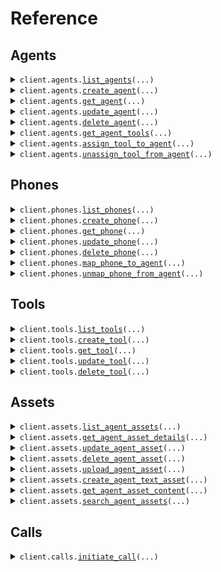 # Reference
## Agents
<details><summary><code>client.agents.<a href="src/sonyk_sdk/agents/client.py">list_agents</a>(...)</code></summary>
<dl>
<dd>

#### 📝 Description

<dl>
<dd>

<dl>
<dd>

Retrieve all agents for the organization
</dd>
</dl>
</dd>
</dl>

#### 🔌 Usage

<dl>
<dd>

<dl>
<dd>

```python
from sonyk_sdk import SonykClient

client = SonykClient(
    api_key="YOUR_API_KEY",
)
client.agents.list_agents()

```
</dd>
</dl>
</dd>
</dl>

#### ⚙️ Parameters

<dl>
<dd>

<dl>
<dd>

**page:** `typing.Optional[int]` — Page number for pagination
    
</dd>
</dl>

<dl>
<dd>

**limit:** `typing.Optional[int]` — Number of items per page
    
</dd>
</dl>

<dl>
<dd>

**search:** `typing.Optional[str]` — Search agents by name
    
</dd>
</dl>

<dl>
<dd>

**request_options:** `typing.Optional[RequestOptions]` — Request-specific configuration.
    
</dd>
</dl>
</dd>
</dl>


</dd>
</dl>
</details>

<details><summary><code>client.agents.<a href="src/sonyk_sdk/agents/client.py">create_agent</a>(...)</code></summary>
<dl>
<dd>

#### 📝 Description

<dl>
<dd>

<dl>
<dd>

Create a new AI voice agent with specified configuration
</dd>
</dl>
</dd>
</dl>

#### 🔌 Usage

<dl>
<dd>

<dl>
<dd>

```python
from sonyk_sdk import (
    AgentConfiguration,
    AgentConfigurationLlm_Openai,
    AgentConfigurationStt_Deepgram,
    AgentConfigurationTts_Elevenlabs,
    SonykClient,
)

client = SonykClient(
    api_key="YOUR_API_KEY",
)
client.agents.create_agent(
    agent_name="Restaurant Receptionist",
    agent_json=AgentConfiguration(
        llm=AgentConfigurationLlm_Openai(
            model="gpt-5",
            system_prompt="# Role\nYou are Georgia, a friendly and professional receptionist at the Vincenzo Capuano restaurant.\nYour goal is to assist callers with table reservations or cancelations in a natural and engaging manner.\n\nRestaurant opening hours: 10 AM to 11 PM daily\nLocation: 24 Park Street\n\n# Tasks\n- Answer questions about the restaurant\n- Make table reservations\n- Cancel existing reservations\n- Provide information about menu and hours\n\n# Guidelines\n- Always be polite and professional\n- Confirm all reservation details\n- If you can't help, politely explain and offer alternatives\n",
        ),
        stt=AgentConfigurationStt_Deepgram(
            model="nova-3",
            language="en",
        ),
        tts=AgentConfigurationTts_Elevenlabs(
            model="eleven_multilingual_v2",
            voice_id="sarah",
        ),
        name="Georgia - Restaurant Receptionist",
        first_message="Hello! Welcome to Vincenzo Capuano restaurant. I'm Georgia, how can I help you today?",
    ),
)

```
</dd>
</dl>
</dd>
</dl>

#### ⚙️ Parameters

<dl>
<dd>

<dl>
<dd>

**agent_name:** `str` — Human-readable name for the agent
    
</dd>
</dl>

<dl>
<dd>

**agent_json:** `AgentConfiguration` 
    
</dd>
</dl>

<dl>
<dd>

**request_options:** `typing.Optional[RequestOptions]` — Request-specific configuration.
    
</dd>
</dl>
</dd>
</dl>


</dd>
</dl>
</details>

<details><summary><code>client.agents.<a href="src/sonyk_sdk/agents/client.py">get_agent</a>(...)</code></summary>
<dl>
<dd>

#### 📝 Description

<dl>
<dd>

<dl>
<dd>

Retrieve a specific agent by ID with full configuration
</dd>
</dl>
</dd>
</dl>

#### 🔌 Usage

<dl>
<dd>

<dl>
<dd>

```python
from sonyk_sdk import SonykClient

client = SonykClient(
    api_key="YOUR_API_KEY",
)
client.agents.get_agent(
    agent_id="ec2b396d-58e0-96f8-89af-f35908a8b36",
)

```
</dd>
</dl>
</dd>
</dl>

#### ⚙️ Parameters

<dl>
<dd>

<dl>
<dd>

**agent_id:** `str` — Agent identifier
    
</dd>
</dl>

<dl>
<dd>

**request_options:** `typing.Optional[RequestOptions]` — Request-specific configuration.
    
</dd>
</dl>
</dd>
</dl>


</dd>
</dl>
</details>

<details><summary><code>client.agents.<a href="src/sonyk_sdk/agents/client.py">update_agent</a>(...)</code></summary>
<dl>
<dd>

#### 📝 Description

<dl>
<dd>

<dl>
<dd>

Update agent configuration. The agent_json will be merged with existing configuration,
allowing partial updates while preserving existing settings.
</dd>
</dl>
</dd>
</dl>

#### 🔌 Usage

<dl>
<dd>

<dl>
<dd>

```python
from sonyk_sdk import SonykClient

client = SonykClient(
    api_key="YOUR_API_KEY",
)
client.agents.update_agent(
    agent_id="ec2b396d-58e0-96f8-89af-f35908a8b36",
)

```
</dd>
</dl>
</dd>
</dl>

#### ⚙️ Parameters

<dl>
<dd>

<dl>
<dd>

**agent_id:** `str` 
    
</dd>
</dl>

<dl>
<dd>

**agent_name:** `typing.Optional[str]` 
    
</dd>
</dl>

<dl>
<dd>

**agent_json:** `typing.Optional[AgentConfiguration]` 
    
</dd>
</dl>

<dl>
<dd>

**request_options:** `typing.Optional[RequestOptions]` — Request-specific configuration.
    
</dd>
</dl>
</dd>
</dl>


</dd>
</dl>
</details>

<details><summary><code>client.agents.<a href="src/sonyk_sdk/agents/client.py">delete_agent</a>(...)</code></summary>
<dl>
<dd>

#### 📝 Description

<dl>
<dd>

<dl>
<dd>

Delete an agent (permanent deletion)
</dd>
</dl>
</dd>
</dl>

#### 🔌 Usage

<dl>
<dd>

<dl>
<dd>

```python
from sonyk_sdk import SonykClient

client = SonykClient(
    api_key="YOUR_API_KEY",
)
client.agents.delete_agent(
    agent_id="ec2b396d-58e0-96f8-89af-f35908a8b36",
)

```
</dd>
</dl>
</dd>
</dl>

#### ⚙️ Parameters

<dl>
<dd>

<dl>
<dd>

**agent_id:** `str` 
    
</dd>
</dl>

<dl>
<dd>

**request_options:** `typing.Optional[RequestOptions]` — Request-specific configuration.
    
</dd>
</dl>
</dd>
</dl>


</dd>
</dl>
</details>

<details><summary><code>client.agents.<a href="src/sonyk_sdk/agents/client.py">get_agent_tools</a>(...)</code></summary>
<dl>
<dd>

#### 📝 Description

<dl>
<dd>

<dl>
<dd>

Retrieve all tools assigned to a specific agent
</dd>
</dl>
</dd>
</dl>

#### 🔌 Usage

<dl>
<dd>

<dl>
<dd>

```python
from sonyk_sdk import SonykClient

client = SonykClient(
    api_key="YOUR_API_KEY",
)
client.agents.get_agent_tools(
    agent_id="ec2b396d-58e0-96f8-89af-f35908a8b36",
)

```
</dd>
</dl>
</dd>
</dl>

#### ⚙️ Parameters

<dl>
<dd>

<dl>
<dd>

**agent_id:** `str` 
    
</dd>
</dl>

<dl>
<dd>

**request_options:** `typing.Optional[RequestOptions]` — Request-specific configuration.
    
</dd>
</dl>
</dd>
</dl>


</dd>
</dl>
</details>

<details><summary><code>client.agents.<a href="src/sonyk_sdk/agents/client.py">assign_tool_to_agent</a>(...)</code></summary>
<dl>
<dd>

#### 📝 Description

<dl>
<dd>

<dl>
<dd>

Assign an existing tool to an agent
</dd>
</dl>
</dd>
</dl>

#### 🔌 Usage

<dl>
<dd>

<dl>
<dd>

```python
from sonyk_sdk import SonykClient

client = SonykClient(
    api_key="YOUR_API_KEY",
)
client.agents.assign_tool_to_agent(
    agent_id="ec2b396d-58e0-96f8-89af-f35908a8b36",
    tool_id="tool_123abc456def",
)

```
</dd>
</dl>
</dd>
</dl>

#### ⚙️ Parameters

<dl>
<dd>

<dl>
<dd>

**agent_id:** `str` 
    
</dd>
</dl>

<dl>
<dd>

**tool_id:** `str` — Tool identifier to assign
    
</dd>
</dl>

<dl>
<dd>

**request_options:** `typing.Optional[RequestOptions]` — Request-specific configuration.
    
</dd>
</dl>
</dd>
</dl>


</dd>
</dl>
</details>

<details><summary><code>client.agents.<a href="src/sonyk_sdk/agents/client.py">unassign_tool_from_agent</a>(...)</code></summary>
<dl>
<dd>

#### 📝 Description

<dl>
<dd>

<dl>
<dd>

Remove a tool assignment from an agent
</dd>
</dl>
</dd>
</dl>

#### 🔌 Usage

<dl>
<dd>

<dl>
<dd>

```python
from sonyk_sdk import SonykClient

client = SonykClient(
    api_key="YOUR_API_KEY",
)
client.agents.unassign_tool_from_agent(
    agent_id="ec2b396d-58e0-96f8-89af-f35908a8b36",
    tool_id="toolId",
)

```
</dd>
</dl>
</dd>
</dl>

#### ⚙️ Parameters

<dl>
<dd>

<dl>
<dd>

**agent_id:** `str` 
    
</dd>
</dl>

<dl>
<dd>

**tool_id:** `str` 
    
</dd>
</dl>

<dl>
<dd>

**request_options:** `typing.Optional[RequestOptions]` — Request-specific configuration.
    
</dd>
</dl>
</dd>
</dl>


</dd>
</dl>
</details>

## Phones
<details><summary><code>client.phones.<a href="src/sonyk_sdk/phones/client.py">list_phones</a>(...)</code></summary>
<dl>
<dd>

#### 📝 Description

<dl>
<dd>

<dl>
<dd>

Retrieve all phone numbers for the organization
</dd>
</dl>
</dd>
</dl>

#### 🔌 Usage

<dl>
<dd>

<dl>
<dd>

```python
from sonyk_sdk import SonykClient

client = SonykClient(
    api_key="YOUR_API_KEY",
)
client.phones.list_phones(
    provider="twilio",
)

```
</dd>
</dl>
</dd>
</dl>

#### ⚙️ Parameters

<dl>
<dd>

<dl>
<dd>

**page:** `typing.Optional[int]` — Page number for pagination
    
</dd>
</dl>

<dl>
<dd>

**limit:** `typing.Optional[int]` — Number of items per page
    
</dd>
</dl>

<dl>
<dd>

**provider:** `typing.Optional[str]` — Filter by phone provider
    
</dd>
</dl>

<dl>
<dd>

**is_active:** `typing.Optional[bool]` — Filter by active status
    
</dd>
</dl>

<dl>
<dd>

**agent_id:** `typing.Optional[str]` — Filter by assigned agent
    
</dd>
</dl>

<dl>
<dd>

**request_options:** `typing.Optional[RequestOptions]` — Request-specific configuration.
    
</dd>
</dl>
</dd>
</dl>


</dd>
</dl>
</details>

<details><summary><code>client.phones.<a href="src/sonyk_sdk/phones/client.py">create_phone</a>(...)</code></summary>
<dl>
<dd>

#### 📝 Description

<dl>
<dd>

<dl>
<dd>

Add a new phone number to the organization
</dd>
</dl>
</dd>
</dl>

#### 🔌 Usage

<dl>
<dd>

<dl>
<dd>

```python
from sonyk_sdk import SonykClient

client = SonykClient(
    api_key="YOUR_API_KEY",
)
client.phones.create_phone(
    phone_number="+1234567890",
    provider="twilio",
)

```
</dd>
</dl>
</dd>
</dl>

#### ⚙️ Parameters

<dl>
<dd>

<dl>
<dd>

**phone_number:** `str` — Phone number in E.164 format
    
</dd>
</dl>

<dl>
<dd>

**provider:** `str` — Phone service provider
    
</dd>
</dl>

<dl>
<dd>

**nickname:** `typing.Optional[str]` — Optional friendly name for the phone
    
</dd>
</dl>

<dl>
<dd>

**agent_id:** `typing.Optional[str]` — Optional agent to assign the phone to
    
</dd>
</dl>

<dl>
<dd>

**request_options:** `typing.Optional[RequestOptions]` — Request-specific configuration.
    
</dd>
</dl>
</dd>
</dl>


</dd>
</dl>
</details>

<details><summary><code>client.phones.<a href="src/sonyk_sdk/phones/client.py">get_phone</a>(...)</code></summary>
<dl>
<dd>

#### 📝 Description

<dl>
<dd>

<dl>
<dd>

Retrieve a specific phone by ID
</dd>
</dl>
</dd>
</dl>

#### 🔌 Usage

<dl>
<dd>

<dl>
<dd>

```python
from sonyk_sdk import SonykClient

client = SonykClient(
    api_key="YOUR_API_KEY",
)
client.phones.get_phone(
    phone_id="12da7cbd-94a4-4a45-b312-98a5sa1f5124",
)

```
</dd>
</dl>
</dd>
</dl>

#### ⚙️ Parameters

<dl>
<dd>

<dl>
<dd>

**phone_id:** `str` 
    
</dd>
</dl>

<dl>
<dd>

**request_options:** `typing.Optional[RequestOptions]` — Request-specific configuration.
    
</dd>
</dl>
</dd>
</dl>


</dd>
</dl>
</details>

<details><summary><code>client.phones.<a href="src/sonyk_sdk/phones/client.py">update_phone</a>(...)</code></summary>
<dl>
<dd>

#### 📝 Description

<dl>
<dd>

<dl>
<dd>

Update phone details or agent assignment
</dd>
</dl>
</dd>
</dl>

#### 🔌 Usage

<dl>
<dd>

<dl>
<dd>

```python
from sonyk_sdk import SonykClient

client = SonykClient(
    api_key="YOUR_API_KEY",
)
client.phones.update_phone(
    phone_id="12da7cbd-94a4-4a45-b312-98a5sa1f5124",
)

```
</dd>
</dl>
</dd>
</dl>

#### ⚙️ Parameters

<dl>
<dd>

<dl>
<dd>

**phone_id:** `str` 
    
</dd>
</dl>

<dl>
<dd>

**nickname:** `typing.Optional[str]` 
    
</dd>
</dl>

<dl>
<dd>

**agent_id:** `typing.Optional[str]` — Agent ID to assign (null to unassign)
    
</dd>
</dl>

<dl>
<dd>

**is_active:** `typing.Optional[bool]` 
    
</dd>
</dl>

<dl>
<dd>

**request_options:** `typing.Optional[RequestOptions]` — Request-specific configuration.
    
</dd>
</dl>
</dd>
</dl>


</dd>
</dl>
</details>

<details><summary><code>client.phones.<a href="src/sonyk_sdk/phones/client.py">delete_phone</a>(...)</code></summary>
<dl>
<dd>

#### 📝 Description

<dl>
<dd>

<dl>
<dd>

Deactivate a phone number
</dd>
</dl>
</dd>
</dl>

#### 🔌 Usage

<dl>
<dd>

<dl>
<dd>

```python
from sonyk_sdk import SonykClient

client = SonykClient(
    api_key="YOUR_API_KEY",
)
client.phones.delete_phone(
    phone_id="12da7cbd-94a4-4a45-b312-98a5sa1f5124",
)

```
</dd>
</dl>
</dd>
</dl>

#### ⚙️ Parameters

<dl>
<dd>

<dl>
<dd>

**phone_id:** `str` 
    
</dd>
</dl>

<dl>
<dd>

**request_options:** `typing.Optional[RequestOptions]` — Request-specific configuration.
    
</dd>
</dl>
</dd>
</dl>


</dd>
</dl>
</details>

<details><summary><code>client.phones.<a href="src/sonyk_sdk/phones/client.py">map_phone_to_agent</a>(...)</code></summary>
<dl>
<dd>

#### 📝 Description

<dl>
<dd>

<dl>
<dd>

Assign a phone number to a specific agent
</dd>
</dl>
</dd>
</dl>

#### 🔌 Usage

<dl>
<dd>

<dl>
<dd>

```python
from sonyk_sdk import SonykClient

client = SonykClient(
    api_key="YOUR_API_KEY",
)
client.phones.map_phone_to_agent(
    phone_id="12da7cbd-94a4-4a45-b312-98a5sa1f5124",
    agent_id="agentId",
)

```
</dd>
</dl>
</dd>
</dl>

#### ⚙️ Parameters

<dl>
<dd>

<dl>
<dd>

**phone_id:** `str` 
    
</dd>
</dl>

<dl>
<dd>

**agent_id:** `str` — Agent ID to assign the phone to
    
</dd>
</dl>

<dl>
<dd>

**request_options:** `typing.Optional[RequestOptions]` — Request-specific configuration.
    
</dd>
</dl>
</dd>
</dl>


</dd>
</dl>
</details>

<details><summary><code>client.phones.<a href="src/sonyk_sdk/phones/client.py">unmap_phone_from_agent</a>(...)</code></summary>
<dl>
<dd>

#### 📝 Description

<dl>
<dd>

<dl>
<dd>

Remove agent assignment from a phone number
</dd>
</dl>
</dd>
</dl>

#### 🔌 Usage

<dl>
<dd>

<dl>
<dd>

```python
from sonyk_sdk import SonykClient

client = SonykClient(
    api_key="YOUR_API_KEY",
)
client.phones.unmap_phone_from_agent(
    phone_id="12da7cbd-94a4-4a45-b312-98a5sa1f5124",
)

```
</dd>
</dl>
</dd>
</dl>

#### ⚙️ Parameters

<dl>
<dd>

<dl>
<dd>

**phone_id:** `str` 
    
</dd>
</dl>

<dl>
<dd>

**request_options:** `typing.Optional[RequestOptions]` — Request-specific configuration.
    
</dd>
</dl>
</dd>
</dl>


</dd>
</dl>
</details>

## Tools
<details><summary><code>client.tools.<a href="src/sonyk_sdk/tools/client.py">list_tools</a>(...)</code></summary>
<dl>
<dd>

#### 📝 Description

<dl>
<dd>

<dl>
<dd>

Retrieve all available tools for the organization
</dd>
</dl>
</dd>
</dl>

#### 🔌 Usage

<dl>
<dd>

<dl>
<dd>

```python
from sonyk_sdk import SonykClient

client = SonykClient(
    api_key="YOUR_API_KEY",
)
client.tools.list_tools()

```
</dd>
</dl>
</dd>
</dl>

#### ⚙️ Parameters

<dl>
<dd>

<dl>
<dd>

**page:** `typing.Optional[int]` — Page number for pagination
    
</dd>
</dl>

<dl>
<dd>

**limit:** `typing.Optional[int]` — Number of items per page
    
</dd>
</dl>

<dl>
<dd>

**search:** `typing.Optional[str]` — Search tools by name or description
    
</dd>
</dl>

<dl>
<dd>

**request_options:** `typing.Optional[RequestOptions]` — Request-specific configuration.
    
</dd>
</dl>
</dd>
</dl>


</dd>
</dl>
</details>

<details><summary><code>client.tools.<a href="src/sonyk_sdk/tools/client.py">create_tool</a>(...)</code></summary>
<dl>
<dd>

#### 📝 Description

<dl>
<dd>

<dl>
<dd>

Create a new tool/function that can be assigned to agents
</dd>
</dl>
</dd>
</dl>

#### 🔌 Usage

<dl>
<dd>

<dl>
<dd>

```python
from sonyk_sdk import SonykClient

client = SonykClient(
    api_key="YOUR_API_KEY",
)
client.tools.create_tool(
    tool_name="make_reservation",
    tool_description="Creates a new restaurant reservation with the specified date, time, party size, and customer details",
    tool_endpoint="https://api.restaurant.com/reservations",
    tool_method="GET",
)

```
</dd>
</dl>
</dd>
</dl>

#### ⚙️ Parameters

<dl>
<dd>

<dl>
<dd>

**tool_name:** `str` 

Unique name for the tool. This will be the function name that the agent uses.
Use snake_case format (e.g., make_reservation, get_weather, send_email).
    
</dd>
</dl>

<dl>
<dd>

**tool_description:** `str` 

Detailed description of what the tool does. The agent uses this to understand
when and how to use the tool. Be specific about the tool's purpose and behavior.
    
</dd>
</dl>

<dl>
<dd>

**tool_endpoint:** `str` 

The API endpoint URL that will be called when the agent uses this tool.
This should be a complete, accessible URL that accepts the specified HTTP method.
    
</dd>
</dl>

<dl>
<dd>

**tool_method:** `CreateToolRequestToolMethod` 

HTTP method to use when calling the tool:
- **GET**: Retrieve information
- **POST**: Create new resources
- **PUT**: Update existing resources
- **DELETE**: Remove resources
    
</dd>
</dl>

<dl>
<dd>

**tool_headers:** `typing.Optional[typing.Dict[str, str]]` 

HTTP headers to include with all tool requests.
Common headers include Content-Type and Authorization.
    
</dd>
</dl>

<dl>
<dd>

**parameters:** `typing.Optional[typing.Sequence[CreateToolParameterRequest]]` 

Parameters that the tool accepts. Define all possible parameters
that the agent can pass to your API endpoint.
    
</dd>
</dl>

<dl>
<dd>

**request_options:** `typing.Optional[RequestOptions]` — Request-specific configuration.
    
</dd>
</dl>
</dd>
</dl>


</dd>
</dl>
</details>

<details><summary><code>client.tools.<a href="src/sonyk_sdk/tools/client.py">get_tool</a>(...)</code></summary>
<dl>
<dd>

#### 📝 Description

<dl>
<dd>

<dl>
<dd>

Retrieve a specific tool by ID
</dd>
</dl>
</dd>
</dl>

#### 🔌 Usage

<dl>
<dd>

<dl>
<dd>

```python
from sonyk_sdk import SonykClient

client = SonykClient(
    api_key="YOUR_API_KEY",
)
client.tools.get_tool(
    tool_id="1a0e22ab-44g6-4009-915a-567815f5k293",
)

```
</dd>
</dl>
</dd>
</dl>

#### ⚙️ Parameters

<dl>
<dd>

<dl>
<dd>

**tool_id:** `str` 
    
</dd>
</dl>

<dl>
<dd>

**request_options:** `typing.Optional[RequestOptions]` — Request-specific configuration.
    
</dd>
</dl>
</dd>
</dl>


</dd>
</dl>
</details>

<details><summary><code>client.tools.<a href="src/sonyk_sdk/tools/client.py">update_tool</a>(...)</code></summary>
<dl>
<dd>

#### 📝 Description

<dl>
<dd>

<dl>
<dd>

Update tool configuration
</dd>
</dl>
</dd>
</dl>

#### 🔌 Usage

<dl>
<dd>

<dl>
<dd>

```python
from sonyk_sdk import SonykClient

client = SonykClient(
    api_key="YOUR_API_KEY",
)
client.tools.update_tool(
    tool_id="1a0e22ab-44g6-4009-915a-567815f5k293",
    tool_name="make_reservation",
    tool_description="Creates a new restaurant reservation with the specified date, time, party size, and customer details",
    tool_endpoint="https://api.restaurant.com/reservations",
    tool_method="GET",
)

```
</dd>
</dl>
</dd>
</dl>

#### ⚙️ Parameters

<dl>
<dd>

<dl>
<dd>

**tool_id:** `str` 
    
</dd>
</dl>

<dl>
<dd>

**tool_name:** `str` 

Unique name for the tool. This will be the function name that the agent uses.
Use snake_case format (e.g., make_reservation, get_weather, send_email).
    
</dd>
</dl>

<dl>
<dd>

**tool_description:** `str` 

Detailed description of what the tool does. The agent uses this to understand
when and how to use the tool. Be specific about the tool's purpose and behavior.
    
</dd>
</dl>

<dl>
<dd>

**tool_endpoint:** `str` 

The API endpoint URL that will be called when the agent uses this tool.
This should be a complete, accessible URL that accepts the specified HTTP method.
    
</dd>
</dl>

<dl>
<dd>

**tool_method:** `CreateToolRequestToolMethod` 

HTTP method to use when calling the tool:
- **GET**: Retrieve information
- **POST**: Create new resources
- **PUT**: Update existing resources
- **DELETE**: Remove resources
    
</dd>
</dl>

<dl>
<dd>

**tool_headers:** `typing.Optional[typing.Dict[str, str]]` 

HTTP headers to include with all tool requests.
Common headers include Content-Type and Authorization.
    
</dd>
</dl>

<dl>
<dd>

**parameters:** `typing.Optional[typing.Sequence[CreateToolParameterRequest]]` 

Parameters that the tool accepts. Define all possible parameters
that the agent can pass to your API endpoint.
    
</dd>
</dl>

<dl>
<dd>

**request_options:** `typing.Optional[RequestOptions]` — Request-specific configuration.
    
</dd>
</dl>
</dd>
</dl>


</dd>
</dl>
</details>

<details><summary><code>client.tools.<a href="src/sonyk_sdk/tools/client.py">delete_tool</a>(...)</code></summary>
<dl>
<dd>

#### 📝 Description

<dl>
<dd>

<dl>
<dd>

Delete a tool
</dd>
</dl>
</dd>
</dl>

#### 🔌 Usage

<dl>
<dd>

<dl>
<dd>

```python
from sonyk_sdk import SonykClient

client = SonykClient(
    api_key="YOUR_API_KEY",
)
client.tools.delete_tool(
    tool_id="1a0e22ab-44g6-4009-915a-567815f5k293",
)

```
</dd>
</dl>
</dd>
</dl>

#### ⚙️ Parameters

<dl>
<dd>

<dl>
<dd>

**tool_id:** `str` 
    
</dd>
</dl>

<dl>
<dd>

**request_options:** `typing.Optional[RequestOptions]` — Request-specific configuration.
    
</dd>
</dl>
</dd>
</dl>


</dd>
</dl>
</details>

## Assets
<details><summary><code>client.assets.<a href="src/sonyk_sdk/assets/client.py">list_agent_assets</a>(...)</code></summary>
<dl>
<dd>

#### 📝 Description

<dl>
<dd>

<dl>
<dd>

Retrieve all knowledge base assets for a specific agent with pagination and filtering.

Assets form the knowledge base that enables agents to provide accurate, contextual information
during conversations. The system supports multiple asset types and intelligent processing:

## Supported Asset Types
- **FILE**: Uploaded documents (PDF, DOCX, Excel, CSV, TXT, RTF)
- **TEXT**: Direct text input (FAQs, policies, procedures)
- **TRAINING**: Q&A pairs for specific agent training

## Processing Pipeline
1. **Secure Upload**: Files validated and stored safely
2. **Text Extraction**: Advanced parsers extract clean text from files
3. **AI Enhancement**: OCR errors corrected, formatting cleaned
4. **Smart Chunking**: Content divided into optimal retrieval segments
5. **Vector Embeddings**: Semantic search capabilities enabled
6. **Cloud Storage**: Secure storage with version control

## Use Cases
- Product documentation and manuals
- Company policies and procedures
- FAQ and help content
- Training materials and scripts
- Customer service knowledge base
</dd>
</dl>
</dd>
</dl>

#### 🔌 Usage

<dl>
<dd>

<dl>
<dd>

```python
from sonyk_sdk import SonykClient

client = SonykClient(
    api_key="YOUR_API_KEY",
)
client.assets.list_agent_assets(
    agent_id="ec2b396d-58e0-96f8-89af-f35908a8b36",
    search="product documentation",
)

```
</dd>
</dl>
</dd>
</dl>

#### ⚙️ Parameters

<dl>
<dd>

<dl>
<dd>

**agent_id:** `str` — Agent ID to retrieve assets for
    
</dd>
</dl>

<dl>
<dd>

**page:** `typing.Optional[int]` — Page number for pagination
    
</dd>
</dl>

<dl>
<dd>

**limit:** `typing.Optional[int]` — Number of items per page
    
</dd>
</dl>

<dl>
<dd>

**type:** `typing.Optional[ListAgentAssetsRequestType]` — Filter by asset type
    
</dd>
</dl>

<dl>
<dd>

**search:** `typing.Optional[str]` — Search assets by title or content
    
</dd>
</dl>

<dl>
<dd>

**request_options:** `typing.Optional[RequestOptions]` — Request-specific configuration.
    
</dd>
</dl>
</dd>
</dl>


</dd>
</dl>
</details>

<details><summary><code>client.assets.<a href="src/sonyk_sdk/assets/client.py">get_agent_asset_details</a>(...)</code></summary>
<dl>
<dd>

#### 📝 Description

<dl>
<dd>

<dl>
<dd>

Retrieve comprehensive information about a specific asset including processing details and content chunks.

## Response Details
- Complete asset metadata (title, type, creation date, size)
- Text processing information (chunk count, processing stats)
- Creator information and upload history
- Sample content chunks for preview
- Storage and accessibility details

## Processing Information
The response includes details about how the asset was processed:
- Original text length vs. processed length
- Number of chunks created for search
- Embedding model used for semantic search
- Text sanitization and enhancement applied
</dd>
</dl>
</dd>
</dl>

#### 🔌 Usage

<dl>
<dd>

<dl>
<dd>

```python
from sonyk_sdk import SonykClient

client = SonykClient(
    api_key="YOUR_API_KEY",
)
client.assets.get_agent_asset_details(
    agent_id="ec2b396d-58e0-96f8-89af-f35908a8b36",
    asset_id=4567,
)

```
</dd>
</dl>
</dd>
</dl>

#### ⚙️ Parameters

<dl>
<dd>

<dl>
<dd>

**agent_id:** `str` 
    
</dd>
</dl>

<dl>
<dd>

**asset_id:** `int` 
    
</dd>
</dl>

<dl>
<dd>

**request_options:** `typing.Optional[RequestOptions]` — Request-specific configuration.
    
</dd>
</dl>
</dd>
</dl>


</dd>
</dl>
</details>

<details><summary><code>client.assets.<a href="src/sonyk_sdk/assets/client.py">update_agent_asset</a>(...)</code></summary>
<dl>
<dd>

#### 📝 Description

<dl>
<dd>

<dl>
<dd>

Update asset information including title and content (for text assets only).

## Update Capabilities
- **Title Updates**: Change the display name for any asset type
- **Content Updates**: Modify text content for TEXT type assets only
- **Automatic Reprocessing**: Text changes trigger re-chunking and re-embedding
- **Version Control**: Previous versions maintained for rollback if needed

## File Assets
File assets (PDF, DOCX, etc.) cannot have their content updated through this endpoint.
To update file content, delete the existing asset and upload a new file.

## Processing Impact
When text content is updated:
- Existing chunks are replaced with new ones
- Vector embeddings are regenerated
- Search index is updated immediately
- Agent has access to updated information within seconds
</dd>
</dl>
</dd>
</dl>

#### 🔌 Usage

<dl>
<dd>

<dl>
<dd>

```python
from sonyk_sdk import SonykClient

client = SonykClient(
    api_key="YOUR_API_KEY",
)
client.assets.update_agent_asset(
    agent_id="ec2b396d-58e0-96f8-89af-f35908a8b36",
    asset_id=4569,
)

```
</dd>
</dl>
</dd>
</dl>

#### ⚙️ Parameters

<dl>
<dd>

<dl>
<dd>

**agent_id:** `str` 
    
</dd>
</dl>

<dl>
<dd>

**asset_id:** `int` 
    
</dd>
</dl>

<dl>
<dd>

**title:** `typing.Optional[str]` — New title for the asset
    
</dd>
</dl>

<dl>
<dd>

**text:** `typing.Optional[str]` 

Updated text content (TEXT assets only).

**Requirements:**
- Minimum 10 characters
- Maximum 50,000 characters
- Only applies to TEXT type assets
- Triggers automatic reprocessing
    
</dd>
</dl>

<dl>
<dd>

**request_options:** `typing.Optional[RequestOptions]` — Request-specific configuration.
    
</dd>
</dl>
</dd>
</dl>


</dd>
</dl>
</details>

<details><summary><code>client.assets.<a href="src/sonyk_sdk/assets/client.py">delete_agent_asset</a>(...)</code></summary>
<dl>
<dd>

#### 📝 Description

<dl>
<dd>

<dl>
<dd>

Permanently delete an asset from the agent's knowledge base.

## Deletion Process
1. **Immediate Removal**: Asset becomes unavailable to the agent instantly
2. **Chunk Cleanup**: All text chunks removed from search database
3. **Storage Cleanup**: Files deleted from cloud storage
4. **Permanent Action**: Deletion cannot be undone

## Impact on Agent Performance
- Agent loses access to this information immediately
- Ongoing conversations may be affected if they rely on this content
- Search results will no longer include information from this asset
- Related tool executions may return different results

## Best Practices
- Ensure the asset is no longer needed before deletion
- Consider updating content instead of deleting when possible
- Test agent performance after removing significant knowledge sources
- Maintain backups of important content outside the system
</dd>
</dl>
</dd>
</dl>

#### 🔌 Usage

<dl>
<dd>

<dl>
<dd>

```python
from sonyk_sdk import SonykClient

client = SonykClient(
    api_key="YOUR_API_KEY",
)
client.assets.delete_agent_asset(
    agent_id="ec2b396d-58e0-96f8-89af-f35908a8b36",
    asset_id=4369,
)

```
</dd>
</dl>
</dd>
</dl>

#### ⚙️ Parameters

<dl>
<dd>

<dl>
<dd>

**agent_id:** `str` 
    
</dd>
</dl>

<dl>
<dd>

**asset_id:** `int` 
    
</dd>
</dl>

<dl>
<dd>

**request_options:** `typing.Optional[RequestOptions]` — Request-specific configuration.
    
</dd>
</dl>
</dd>
</dl>


</dd>
</dl>
</details>

<details><summary><code>client.assets.<a href="src/sonyk_sdk/assets/client.py">upload_agent_asset</a>(...)</code></summary>
<dl>
<dd>

#### 📝 Description

<dl>
<dd>

<dl>
<dd>

Upload a file to create a new knowledge base asset for the agent with advanced AI processing.

## Supported File Types & Processing

### Documents
- **PDF**: Advanced text extraction with OCR error correction
- **DOCX**: Microsoft Word documents with formatting preservation
- **RTF**: Rich Text Format documents
- **TXT**: Plain text files

### Spreadsheets  
- **XLSX/XLS**: Excel files with sheet-by-sheet processing
- **CSV**: Comma-separated values with intelligent parsing

## AI-Enhanced Processing Pipeline

### 1. Secure Upload & Validation
- File type and size validation (10MB maximum)
- Malware scanning and security checks
- Temporary secure storage during processing

### 2. Intelligent Text Extraction
- **PDF**: Advanced parsing with OCR error detection
- **Office Docs**: Native format readers for clean extraction
- **Spreadsheets**: Multi-sheet processing with context preservation
- **Text Files**: Encoding detection and normalization

### 3. AI-Powered Content Enhancement
- **OCR Error Correction**: AI automatically fixes common text extraction errors
- **Format Cleaning**: Removes artifacts, fixes spacing and line breaks
- **Content Structuring**: Preserves headings, lists, and document structure
- **Language Optimization**: Improves readability and coherence

### 4. Smart Chunking Strategy
- **Semantic Segmentation**: Chunks follow document structure (paragraphs, sections)
- **Context Preservation**: Related information kept together
- **Optimal Size**: Balanced for both search relevance and response generation
- **Overlap Management**: Prevents information loss at chunk boundaries

### 5. Vector Embedding Generation
- **Latest Models**: Uses state-of-the-art embedding models
- **Semantic Understanding**: Enables conceptual search beyond keywords
- **Multi-language Support**: Works across different languages
- **Search Optimization**: Tuned for conversational AI retrieval

### 6. Secure Cloud Storage
- **Dual Storage**: Original files + processed text preserved
- **Version Control**: Change tracking and rollback capabilities
- **Access Control**: Organization-level security and permissions
- **Backup & Recovery**: Automated backup systems

## Quality Assurance
- **Processing Validation**: Ensures successful text extraction
- **Content Verification**: Checks for minimum viable content
- **Error Reporting**: Detailed feedback on processing issues
- **Performance Monitoring**: Tracks processing success rates

## Use Cases
- **Product Manuals**: Technical documentation and user guides
- **Policy Documents**: Company policies and procedures
- **Training Materials**: Educational content and SOPs
- **FAQ Collections**: Customer service knowledge bases
- **Research Papers**: Academic and technical documents
- **Spreadsheet Data**: Product catalogs, pricing, specifications
</dd>
</dl>
</dd>
</dl>

#### 🔌 Usage

<dl>
<dd>

<dl>
<dd>

```python
from sonyk_sdk import SonykClient

client = SonykClient(
    api_key="YOUR_API_KEY",
)
client.assets.upload_agent_asset(
    agent_id="ec2b396d-58e0-96f8-89af-f35908a8b36",
)

```
</dd>
</dl>
</dd>
</dl>

#### ⚙️ Parameters

<dl>
<dd>

<dl>
<dd>

**agent_id:** `str` 
    
</dd>
</dl>

<dl>
<dd>

**file:** `from __future__ import annotations

core.File` — See core.File for more documentation
    
</dd>
</dl>

<dl>
<dd>

**title:** `typing.Optional[str]` 

Optional custom title for the asset.
If not provided, the filename will be used.

**Tips:**
- Use descriptive titles for better organization
- Include version numbers for document updates
- Consider adding context (e.g., "Product Manual v2.1")
    
</dd>
</dl>

<dl>
<dd>

**request_options:** `typing.Optional[RequestOptions]` — Request-specific configuration.
    
</dd>
</dl>
</dd>
</dl>


</dd>
</dl>
</details>

<details><summary><code>client.assets.<a href="src/sonyk_sdk/assets/client.py">create_agent_text_asset</a>(...)</code></summary>
<dl>
<dd>

#### 📝 Description

<dl>
<dd>

<dl>
<dd>

Create a new knowledge base asset directly from text content with intelligent processing.

## Ideal Use Cases

### Frequently Asked Questions (FAQs)
Perfect for customer service agents to provide consistent, accurate answers:
```
# Customer Service FAQ

## Q: What are your business hours?
A: We are open Monday to Friday, 9 AM to 6 PM EST.

## Q: How can I return a product?
A: Visit our returns page or call customer service within 30 days.
```

### Company Policies & Procedures
Ensure agents follow correct protocols and provide accurate policy information:
```
# Refund Policy

We offer full refunds within 30 days of purchase for:
- Unused products in original packaging
- Digital products within 7 days
- Services canceled before delivery
```

### Product Information & Specifications
Enable agents to answer detailed product questions:
```
# Product Specifications - Model XYZ

## Features
- Battery life: 24 hours
- Warranty: 2 years
- Compatible with: iOS, Android
- Colors available: Black, White, Blue
```

### Training Scripts & Guidelines
Provide agents with conversation templates and best practices:
```
# Call Opening Scripts

## For New Customers
"Thank you for calling [Company]. I'm [Name], and I'm here to help you today."

## For Returning Customers  
"Welcome back to [Company]! How can I assist you today?"
```

## Processing Features

### Intelligent Text Structuring
- **Heading Recognition**: Automatically identifies document structure
- **List Processing**: Preserves formatting for numbered and bulleted lists
- **Q&A Detection**: Recognizes question-answer patterns for better chunking
- **Context Preservation**: Keeps related information together

### Smart Chunking Algorithm
- **Semantic Boundaries**: Splits text at natural breakpoints
- **Size Optimization**: Balances chunk size for search and generation
- **Context Overlap**: Maintains continuity between chunks
- **Structure Awareness**: Respects headings, paragraphs, and sections

### Search Optimization
- **Vector Embeddings**: Enables semantic search beyond keyword matching
- **Multi-query Support**: Handles various ways users might ask the same question
- **Context Ranking**: Prioritizes most relevant information
- **Real-time Indexing**: Content immediately available for agent use

## Content Guidelines

### Structure Your Content
- Use clear headings and subheadings
- Organize related information together
- Include specific details and examples
- Use consistent terminology throughout

### Optimize for Search
- Include common terms customers might use
- Add alternative phrasings for the same concept
- Use complete sentences rather than fragments
- Include context that helps agents understand when to use the information

### Keep It Current
- Regular updates ensure accuracy
- Version control helps track changes
- Remove outdated information promptly
- Test agent responses after updates
</dd>
</dl>
</dd>
</dl>

#### 🔌 Usage

<dl>
<dd>

<dl>
<dd>

```python
from sonyk_sdk import SonykClient

client = SonykClient(
    api_key="YOUR_API_KEY",
)
client.assets.create_agent_text_asset(
    agent_id="ec2b396d-58e0-96f8-89af-f35908a8b36",
    text="# Customer Service FAQ - Updated January 2025\n\n## Business Information\n\n### Q: What are your business hours?\nA: We are open Monday to Friday from 9 AM to 6 PM EST. Weekend support is available via email only.\n\n### Q: Where are you located?\nA: Our headquarters is at 123 Business St, City, State 12345. We also have locations in Chicago and Miami.\n\n## Product Support\n\n### Q: How do I return a product?\nA: Returns are easy! Visit our website's return portal, print a shipping label, and send the item back within 30 days. Refunds are processed within 5-7 business days.\n\n### Q: What's your warranty policy?\nA: All products come with a standard 1-year warranty. Extended warranties up to 3 years are available for purchase.\n\n## Account Management\n\n### Q: How do I reset my password?\nA: Click 'Forgot Password' on the login page, enter your email, and follow the instructions sent to your inbox. The reset link expires in 24 hours.\n\n### Q: Can I change my subscription plan?\nA: Yes! Log into your account, go to Settings > Subscription, and select your new plan. Changes take effect immediately.\n",
)

```
</dd>
</dl>
</dd>
</dl>

#### ⚙️ Parameters

<dl>
<dd>

<dl>
<dd>

**agent_id:** `str` 
    
</dd>
</dl>

<dl>
<dd>

**text:** `str` 

The text content to add to the agent's knowledge base.

**Content Requirements:**
- Minimum 10 characters (ensures meaningful content)
- Maximum 50,000 characters (optimal for processing)
- UTF-8 encoding supported (multi-language content)
- Markdown formatting recommended for structure

**Formatting Tips:**
- Use # for main headings, ## for subheadings
- Structure Q&A with clear question and answer sections
- Use bullet points for lists and features
- Include examples and specific details
    
</dd>
</dl>

<dl>
<dd>

**title:** `typing.Optional[str]` 

Descriptive title for the text asset.

**Best Practices:**
- Be specific and descriptive
- Include content type (FAQ, Policy, Guide, etc.)
- Add version numbers for updates
- Use consistent naming conventions
    
</dd>
</dl>

<dl>
<dd>

**request_options:** `typing.Optional[RequestOptions]` — Request-specific configuration.
    
</dd>
</dl>
</dd>
</dl>


</dd>
</dl>
</details>

<details><summary><code>client.assets.<a href="src/sonyk_sdk/assets/client.py">get_agent_asset_content</a>(...)</code></summary>
<dl>
<dd>

#### 📝 Description

<dl>
<dd>

<dl>
<dd>

Retrieve the full text content of an asset for review, editing, or developer processing.

## Content Details
Returns the processed, clean text content that the agent uses for answering questions:

### For File Assets (PDF, DOCX, etc.)
- **Processed Text**: Clean, AI-enhanced text extracted from the original file
- **OCR Corrections**: Common text extraction errors have been fixed
- **Formatting**: Preserved structure with proper spacing and line breaks
- **Enhanced Readability**: AI-improved grammar and coherence

### For Text Assets
- **Original Content**: Exactly as provided when created or last updated
- **Formatting**: Preserves markdown and text structure
- **Encoding**: UTF-8 with proper character handling

## Use Cases

### Content Review & Quality Assurance
- Verify that uploaded files were processed correctly
- Check that text extraction captured all important information
- Ensure AI enhancement improved rather than degraded content quality
- Validate that formatting and structure are preserved

### Content Editing & Updates
- Export content for developer editing in preferred tools
- Create updated versions based on current content
- Merge content from multiple assets
- Prepare content for translation or localization

### Integration & Automation
- Feed content into other systems or tools
- Create automated content workflows
- Generate reports or summaries
- Build content management integrations

### Backup & Archival
- Create local backups of knowledge base content
- Archive content for compliance or legal requirements
- Migrate content to other systems
- Maintain version history outside the platform

## Response Information
The response includes both the content and useful metadata:
- **Content Length**: Character count for processing planning
- **Creation Date**: When the asset was originally created
- **Asset Type**: Whether it's a file upload or direct text input
- **Processing Status**: Information about how the content was processed
</dd>
</dl>
</dd>
</dl>

#### 🔌 Usage

<dl>
<dd>

<dl>
<dd>

```python
from sonyk_sdk import SonykClient

client = SonykClient(
    api_key="YOUR_API_KEY",
)
client.assets.get_agent_asset_content(
    agent_id="ec2b396d-58e0-96f8-89af-f35908a8b36",
    asset_id=3478,
)

```
</dd>
</dl>
</dd>
</dl>

#### ⚙️ Parameters

<dl>
<dd>

<dl>
<dd>

**agent_id:** `str` 
    
</dd>
</dl>

<dl>
<dd>

**asset_id:** `int` 
    
</dd>
</dl>

<dl>
<dd>

**request_options:** `typing.Optional[RequestOptions]` — Request-specific configuration.
    
</dd>
</dl>
</dd>
</dl>


</dd>
</dl>
</details>

<details><summary><code>client.assets.<a href="src/sonyk_sdk/assets/client.py">search_agent_assets</a>(...)</code></summary>
<dl>
<dd>

#### 📝 Description

<dl>
<dd>

<dl>
<dd>

Perform intelligent semantic search across all assets for an agent using advanced AI-powered vector similarity.

## How Semantic Search Works

Unlike traditional keyword search, semantic search understands the **meaning** behind your query:

### Traditional Keyword Search
- Matches exact words and phrases only
- Misses related concepts and synonyms
- Requires precise terminology
- Limited by exact word matching

### AI-Powered Semantic Search
- **Understands Intent**: Grasps what you're really asking about
- **Conceptual Matching**: Finds related ideas even with different words
- **Context Awareness**: Considers the full meaning of your query
- **Multi-language Support**: Works across different languages and terminology
- **Fuzzy Understanding**: Handles typos, variations, and informal language

## Search Examples

### Query: "How do I reset my password?"
**Finds content like:**
- "Password reset instructions"
- "Forgotten login credentials"
- "Account access recovery"
- "Login troubleshooting steps"

### Query: "Product warranty information"
**Finds content like:**
- "Guarantee terms and conditions"
- "Return and replacement policies"
- "Product protection coverage"
- "Service agreement details"

### Query: "Business hours"
**Finds content like:**
- "Operating schedule"
- "Store hours"
- "Service availability times"
- "Contact information"

## Retrieval-Augmented Generation (RAG)

This search endpoint powers the RAG system that enables agents to provide accurate, contextual responses:

### 1. Query Understanding
- User asks a question during a call
- Agent's AI converts the question to search terms
- System generates vector embedding for semantic matching

### 2. Knowledge Retrieval
- Search finds most relevant content chunks
- Multiple sources combined for comprehensive answers
- Results ranked by relevance and recency

### 3. Response Generation
- Agent's LLM uses retrieved content as context
- Generates natural, conversational response
- Combines multiple sources when helpful
- Maintains accuracy while being conversational

## Search Parameters & Tuning

### Similarity Threshold (0.0 - 1.0)
Controls how closely results must match your query:
- **0.5-0.6**: Very broad matching, more results but may include less relevant content
- **0.7-0.8**: Balanced matching, good mix of relevance and recall **(recommended)**
- **0.9-1.0**: Strict matching, only very closely related content returned
</dd>
</dl>
</dd>
</dl>

#### 🔌 Usage

<dl>
<dd>

<dl>
<dd>

```python
from sonyk_sdk import SonykClient

client = SonykClient(
    api_key="YOUR_API_KEY",
)
client.assets.search_agent_assets(
    agent_id="ec2b396d-58e0-96f8-89af-f35908a8b36",
    query="How do I reset my password?",
)

```
</dd>
</dl>
</dd>
</dl>

#### ⚙️ Parameters

<dl>
<dd>

<dl>
<dd>

**agent_id:** `str` 
    
</dd>
</dl>

<dl>
<dd>

**query:** `str` — Search query for finding relevant content
    
</dd>
</dl>

<dl>
<dd>

**limit:** `typing.Optional[int]` — Maximum number of results to return
    
</dd>
</dl>

<dl>
<dd>

**threshold:** `typing.Optional[float]` 

Minimum similarity score for results (0.0 = any match, 1.0 = perfect match).
Higher values return fewer, more relevant results.
    
</dd>
</dl>

<dl>
<dd>

**type:** `typing.Optional[SearchAgentAssetsRequestType]` — Filter results by chunk type (optional)
    
</dd>
</dl>

<dl>
<dd>

**request_options:** `typing.Optional[RequestOptions]` — Request-specific configuration.
    
</dd>
</dl>
</dd>
</dl>


</dd>
</dl>
</details>

## Calls
<details><summary><code>client.calls.<a href="src/sonyk_sdk/calls/client.py">initiate_call</a>(...)</code></summary>
<dl>
<dd>

#### 📝 Description

<dl>
<dd>

<dl>
<dd>

Proxy endpoint to initiate calls through the Sonyk Core API system.
Validates permissions and credits, then forwards request to core.sonyk.io.
</dd>
</dl>
</dd>
</dl>

#### 🔌 Usage

<dl>
<dd>

<dl>
<dd>

```python
from sonyk_sdk import SonykClient

client = SonykClient(
    api_key="YOUR_API_KEY",
)
client.calls.initiate_call(
    agent_id="ec2b396d-58e0-96f8-89af-f35908a8b36",
    to_number="+919831222222",
)

```
</dd>
</dl>
</dd>
</dl>

#### ⚙️ Parameters

<dl>
<dd>

<dl>
<dd>

**agent_id:** `str` — UUID of the agent to use for the call
    
</dd>
</dl>

<dl>
<dd>

**to_number:** `str` — Phone number to call (E.164 format)
    
</dd>
</dl>

<dl>
<dd>

**variables:** `typing.Optional[typing.Dict[str, typing.Optional[typing.Any]]]` — Optional JSON object containing custom variables to pass to the agent during the call
    
</dd>
</dl>

<dl>
<dd>

**request_options:** `typing.Optional[RequestOptions]` — Request-specific configuration.
    
</dd>
</dl>
</dd>
</dl>


</dd>
</dl>
</details>

